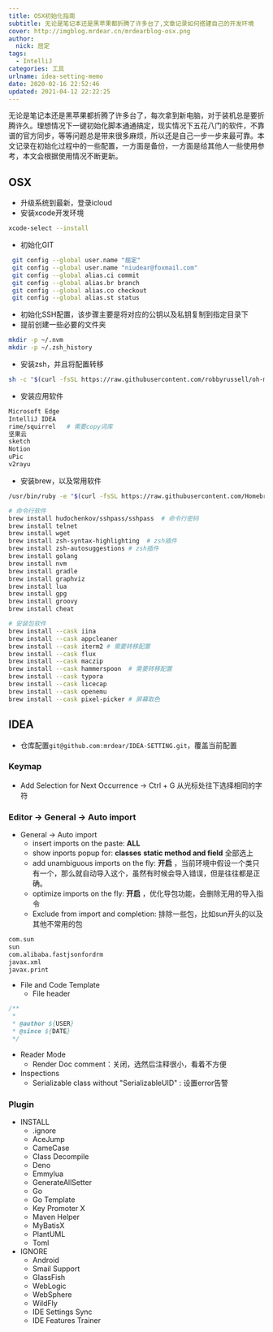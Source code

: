 ```yaml
---
title: OSX初始化指南
subtitle: 无论是笔记本还是黑苹果都折腾了许多台了,文章记录如何搭建自己的开发环境
cover: http://imgblog.mrdear.cn/mrdearblog-osx.png
author: 
  nick: 屈定
tags:
  - IntelliJ
categories: 工具
urlname: idea-setting-memo
date: 2020-02-16 22:52:46
updated: 2021-04-12 22:22:25
---
```


无论是笔记本还是黑苹果都折腾了许多台了，每次拿到新电脑，对于装机总是要折腾许久。理想情况下一键初始化脚本通通搞定，现实情况下五花八门的软件，不靠谱的官方同步，等等问题总是带来很多麻烦，所以还是自己一步一步来最可靠。本文记录在初始化过程中的一些配置，一方面是备份，一方面是给其他人一些使用参考，本文会根据使用情况不断更新。

## OSX

- 升级系统到最新，登录icloud
- 安装xcode开发环境

```bash
xcode-select --install
```

- 初始化GIT

```bash
 git config --global user.name "屈定"
 git config --global user.name "niudear@foxmail.com"
 git config --global alias.ci commit
 git config --global alias.br branch
 git config --global alias.co checkout
 git config --global alias.st status
```

- 初始化SSH配置，该步骤主要是将对应的公钥以及私钥复制到指定目录下
- 提前创建一些必要的文件夹

```bash
mkdir -p ~/.nvm
mkdir -p ~/.zsh_history
```

- 安装zsh，并且将配置转移

```bash
sh -c "$(curl -fsSL https://raw.githubusercontent.com/robbyrussell/oh-my-zsh/master/tools/install.sh)"
```

- 安装应用软件

```bash
Microsoft Edge 
IntelliJ IDEA
rime/squirrel   # 需要copy词库
坚果云
sketch
Notion
uPic
v2rayu
```

- 安装brew，以及常用软件

```bash
/usr/bin/ruby -e "$(curl -fsSL https://raw.githubusercontent.com/Homebrew/install/master/install)"

# 命令行软件
brew install hudochenkov/sshpass/sshpass  # 命令行密码
brew install telnet 
brew install wget
brew install zsh-syntax-highlighting  # zsh插件
brew install zsh-autosuggestions # zsh插件
brew install golang
brew install nvm
brew install gradle
brew install graphviz
brew install lua
brew install gpg
brew install groovy
brew install cheat

# 安装包软件
brew install --cask iina
brew install --cask appcleaner
brew install --cask iterm2 # 需要转移配置
brew install --cask flux
brew install --cask maczip
brew install --cask hammerspoon  # 需要转移配置
brew install --cask typora 
brew install --cask licecap
brew install --cask openemu
brew install --cask pixel-picker # 屏幕取色
```



## IDEA

- 仓库配置`git@github.com:mrdear/IDEA-SETTING.git`，覆盖当前配置

### Keymap

- Add Selection for Next Occurrence  -> Ctrl + G 从光标处往下选择相同的字符

### Editor -> General -> Auto import

- General -> Auto import
  - insert imports on the paste: **ALL**
  - show inports popup for:  **classes**  **static method and field** 全部选上
  - add unambiguous imports on the fly: **开启** ，当前环境中假设一个类只有一个，那么就自动导入这个，虽然有时候会导入错误，但是往往都是正确。
  - optimize imports on the fly: **开启** ，优化导包功能，会删除无用的导入指令
  - Exclude from import and completion: 排除一些包，比如sun开头的以及其他不常用的包

```bash
com.sun
sun
com.alibaba.fastjsonfordrm
javax.xml
javax.print
```

- File and Code Template
  - File header

```java
/**
 * 
 * @author ${USER}
 * @since ${DATE}
 */
```

- Reader Mode
  - Render Doc comment：关闭，选然后注释很小，看着不方便
- Inspections
  - Serializable class without "SerializableUID" : 设置error告警

### Plugin

- INSTALL
  - .ignore
  - AceJump
  - CameCase
  - Class Decompile
  - Deno
  - Emmylua
  - GenerateAllSetter
  - Go
  - Go Template
  - Key Promoter X
  - Maven Helper
  - MyBatisX
  - PlantUML
  - Toml
- IGNORE
  - Android
  - Smail Support
  - GlassFish
  - WebLogic
  - WebSphere
  - WildFly
  - IDE Settings Sync
  - IDE Features Trainer



